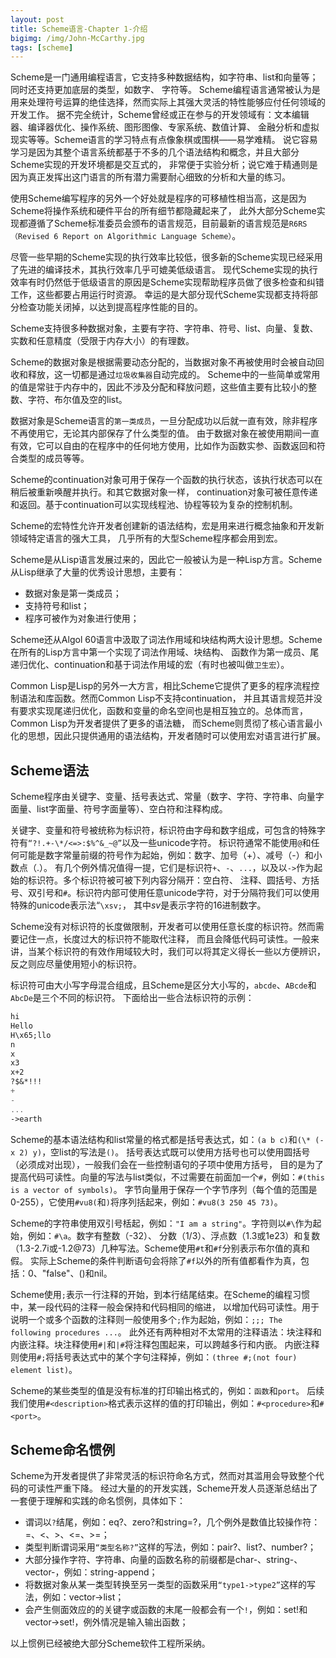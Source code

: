 ```yaml
---
layout: post
title: Scheme语言-Chapter 1-介绍
bigimg: /img/John-McCarthy.jpg
tags: [scheme]
---
```


Scheme是一门通用编程语言，它支持多种数据结构，如字符串、list和向量等；同时还支持更加底层的类型，如数字、 字符等。
Scheme编程语言通常被认为是用来处理符号运算的绝佳选择，然而实际上其强大灵活的特性能够应付任何领域的开发工作。
据不完全统计，Scheme曾经或正在参与的开发领域有：文本编辑器、编译器优化、操作系统、图形图像、专家系统、数值计算、
金融分析和虚拟现实等等。Scheme语言的学习特点有点像象棋或围棋——易学难精。
说它容易学习是因为其整个语言系统都基于不多的几个语法结构和概念，并且大部分Scheme实现的开发环境都是交互式的，
非常便于实验分析；说它难于精通则是因为真正发挥出这门语言的所有潜力需要耐心细致的分析和大量的练习。

使用Scheme编写程序的另外一个好处就是程序的可移植性相当高，这是因为Scheme将操作系统和硬件平台的所有细节都隐藏起来了，
此外大部分Scheme实现都遵循了Scheme标准委员会颁布的语言规范，目前最新的语言规范是`R6RS（Revised 6 Report on Algorithmic Language Scheme）`。

尽管一些早期的Scheme实现的执行效率比较低，很多新的Scheme实现已经采用了先进的编译技术，其执行效率几乎可媲美低级语言。
现代Scheme实现的执行效率有时仍然低于低级语言的原因是Scheme实现帮助程序员做了很多检查和纠错工作，这些都要占用运行时资源。
幸运的是大部分现代Scheme实现都支持将部分检查功能关闭掉，以达到提高程序性能的目的。

Scheme支持很多种数据对象，主要有字符、字符串、符号、list、向量、复数、实数和任意精度（受限于内存大小）的有理数。

Scheme的数据对象是根据需要动态分配的，当数据对象不再被使用时会被自动回收和释放，这一切都是通过`垃圾收集器`自动完成的。
Scheme中的一些简单或常用的值是常驻于内存中的，因此不涉及分配和释放问题，这些值主要有比较小的整数、字符、布尔值及空的list。

数据对象是Scheme语言的`第一类成员`，一旦分配成功以后就一直有效，除非程序不再使用它，无论其内部保存了什么类型的值。
由于数据对象在被使用期间一直有效，它可以自由的在程序中的任何地方使用，比如作为函数实参、函数返回和符合类型的成员等等。

Scheme的continuation对象可用于保存一个函数的执行状态，该执行状态可以在稍后被重新唤醒并执行。和其它数据对象一样，
continuation对象可被任意传递和返回。基于continuation可以实现线程池、协程等较为复杂的控制机制。

Scheme的宏特性允许开发者创建新的语法结构，宏是用来进行概念抽象和开发新领域特定语言的强大工具，
几乎所有的大型Scheme程序都会用到宏。

Scheme是从Lisp语言发展过来的，因此它一般被认为是一种Lisp方言。Scheme从Lisp继承了大量的优秀设计思想，主要有：

* 数据对象是第一类成员；
* 支持符号和list；
* 程序可被作为对象进行使用；

Scheme还从Algol 60语言中汲取了词法作用域和块结构两大设计思想。Scheme在所有的Lisp方言中第一个实现了词法作用域、块结构、
函数作为第一成员、尾递归优化、continuation和基于词法作用域的宏（有时也被叫做`卫生宏`）。

Common Lisp是Lisp的另外一大方言，相比Scheme它提供了更多的程序流程控制语法和库函数。然而Common Lisp不支持continuation，
并且其语言规范并没有要求实现尾递归优化，函数和变量的命名空间也是相互独立的。总体而言，Common Lisp为开发者提供了更多的语法糖，
而Scheme则贯彻了核心语言最小化的思想，因此只提供通用的语法结构，开发者随时可以使用宏对语言进行扩展。

## Scheme语法

Scheme程序由关键字、变量、括号表达式、常量（数字、字符、字符串、向量字面量、list字面量、符号字面量等）、空白符和注释构成。

关键字、变量和符号被统称为标识符，标识符由字母和数字组成，可包含的特殊字符有`“?!.+-\*/<=>:$%^&_~@”`以及一些unicode字符。
标识符通常不能使用`@`和任何可能是数字常量前缀的符号作为起始，例如：数字、加号（+）、减号（-）和小数点（.）。
有几个例外情况值得一提，它们是标识符`+`、`-`、`...`，以及以`->`作为起始的标识符。多个标识符被可被下列内容分隔开：空白符、
注释、圆括号、方括号、双引号和`#`。标识符内部可使用任意unicode字符，对于分隔符我们可以使用特殊的unicode表示法“`\xsv;`，
其中*sv*是表示字符的16进制数字。

Scheme没有对标识符的长度做限制，开发者可以使用任意长度的标识符。然而需要记住一点，长度过大的标识符不能取代注释，
而且会降低代码可读性。一般来讲，当某个标识符的有效作用域较大时，我们可以将其定义得长一些以方便辨识，
反之则应尽量使用短小的标识符。

标识符可由大小写字母混合组成，且Scheme是区分大小写的，`abcde`、`ABcde`和`AbcDe`是三个不同的标识符。
下面给出一些合法标识符的示例：

```scheme
hi
Hello
H\x65;llo
n
x
x3
x+2
?$&*!!!
+
-
...
->earth
```

Scheme的基本语法结构和list常量的格式都是括号表达式，如：`(a b c)`和`(\* (- x 2) y)`，空list的写法是`()`。
括号表达式既可以使用方括号也可以使用圆括号（必须成对出现），一般我们会在一些控制语句的子项中使用方括号，
目的是为了提高代码可读性。向量的写法与list类似，不过需要在前面加一个`#`，例如：`#(this is a vector of symbols)`。
字节向量用于保存一个字节序列（每个值的范围是0-255），它使用`#vu8(`和`)`将序列括起来，例如：`#vu8(3 250 45 73)`。

Scheme的字符串使用双引号栝起，例如：`"I am a string"`。字符则以`#\`作为起始，例如：`#\a`。数字有整数（-32）、
分数（1/3）、浮点数（1.3或1e23）和复数（1.3-2.7i或-1.2@73）几种写法。Scheme使用`#t`和`#f`分别表示布尔值的真和假。
实际上Scheme的条件判断语句会将除了`#f`以外的所有值都看作为真，包括：0、"false"、()和nil。

Scheme使用`;`表示一行注释的开始，到本行结尾结束。在Scheme的编程习惯中，某一段代码的注释一般会保持和代码相同的缩进，
以增加代码可读性。用于说明一个或多个函数的注释则一般使用多个`;`作为起始，例如：`;;; The following procedures ...`。
此外还有两种相对不太常用的注释语法：块注释和内嵌注释。块注释使用`#|`和`|#`将注释包围起来，可以跨越多行和内嵌。
内嵌注释则使用`#;`将括号表达式中的某个字句注释掉，例如：`(three #;(not four) element list)`。

Scheme的某些类型的值是没有标准的打印输出格式的，例如：`函数`和`port`。
后续我们使用`#<description>`格式表示这样的值的打印输出，例如：`#<procedure>`和`#<port>`。

## Scheme命名惯例

Scheme为开发者提供了非常灵活的标识符命名方式，然而对其滥用会导致整个代码的可读性严重下降。
经过大量的的开发实践，Scheme开发人员逐渐总结出了一套便于理解和实践的命名惯例，具体如下：

* 谓词以`?`结尾，例如：eq?、zero?和string=?，几个例外是数值比较操作符：=、<、>、<=、>=；
* 类型判断谓词采用`“类型名称?”`这样的写法，例如：pair?、list?、number?；
* 大部分操作字符、字符串、向量的函数名称的前缀都是char-、string-、vector-，例如：string-append；
* 将数据对象从某一类型转换至另一类型的函数采用`“type1->type2”`这样的写法，例如：vector->list；
* 会产生侧面效应的的关键字或函数的末尾一般都会有一个`!`，例如：set!和vector->set!，例外情况是输入输出函数；

以上惯例已经被绝大部分Scheme软件工程所采纳。
